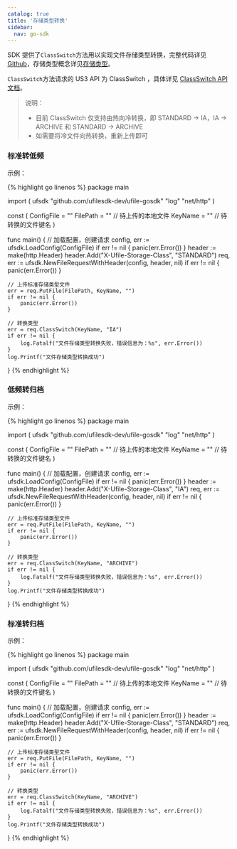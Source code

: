 ```yaml
---
catalog: true  
title: '存储类型转换'
sidebar:
  nav: go-sdk
---
```

SDK 提供了`ClassSwitch`方法用以实现文件存储类型转换，完整代码详见[Github](https://github.com/ufilesdk-dev/ufile-gosdk/blob/master/file.go)，存储类型概念详见[存储类型](https://docs.ucloud.cn/ufile/introduction/storage_type)。

`ClassSwitch`方法请求的 US3 API 为 ClassSwitch ，具体详见 [ClassSwitch API文档](https://docs.ucloud.cn/api/ufile-api/class_switch)。

> 说明：
> * 目前 ClassSwitch 仅支持由热向冷转换，即 STANDARD -> IA，IA -> ARCHIVE 和 STANDARD -> ARCHIVE
> * 如需要将冷文件向热转换，重新上传即可

### 标准转低频

示例：

<div class="copyable" markdown="1">

{% highlight go linenos %}
package main

import (
	ufsdk "github.com/ufilesdk-dev/ufile-gosdk"
	"log"
	"net/http"
)

const (
	ConfigFile = ""
	FilePath = "" // 待上传的本地文件
	KeyName = "" // 待转换的文件键名
)

func main() {
	// 加载配置，创建请求
	config, err := ufsdk.LoadConfig(ConfigFile)
	if err != nil {
		panic(err.Error())
	}
	header := make(http.Header)
	header.Add("X-Ufile-Storage-Class", "STANDARD")
	req, err := ufsdk.NewFileRequestWithHeader(config, header, nil)
	if err != nil {
		panic(err.Error())
	}

	// 上传标准存储类型文件
	err = req.PutFile(FilePath, KeyName, "")
	if err != nil {
		panic(err.Error())
	}

	// 转换类型 
	err = req.ClassSwitch(KeyName, "IA")
	if err != nil {
		log.Fatalf("文件存储类型转换失败，错误信息为：%s", err.Error())
	}
	log.Printf("文件存储类型转换成功")
}
{% endhighlight %}
</div>

### 低频转归档

示例：

<div class="copyable" markdown="1">

{% highlight go linenos %}
package main

import (
	ufsdk "github.com/ufilesdk-dev/ufile-gosdk"
	"log"
	"net/http"
)

const (
	ConfigFile = ""
	FilePath = "" // 待上传的本地文件
	KeyName = "" // 待转换的文件键名
)

func main() {
	// 加载配置，创建请求
	config, err := ufsdk.LoadConfig(ConfigFile)
	if err != nil {
		panic(err.Error())
	}
	header := make(http.Header)
	header.Add("X-Ufile-Storage-Class", "IA")
	req, err := ufsdk.NewFileRequestWithHeader(config, header, nil)
	if err != nil {
		panic(err.Error())
	}

	// 上传标准存储类型文件
	err = req.PutFile(FilePath, KeyName, "")
	if err != nil {
		panic(err.Error())
	}

	// 转换类型 
	err = req.ClassSwitch(KeyName, "ARCHIVE")
	if err != nil {
		log.Fatalf("文件存储类型转换失败，错误信息为：%s", err.Error())
	}
	log.Printf("文件存储类型转换成功")
}
{% endhighlight %}
</div>

### 标准转归档

示例：

<div class="copyable" markdown="1">

{% highlight go linenos %}
package main

import (
	ufsdk "github.com/ufilesdk-dev/ufile-gosdk"
	"log"
	"net/http"
)

const (
	ConfigFile = ""
	FilePath = "" // 待上传的本地文件
	KeyName = "" // 待转换的文件键名
)

func main() {
	// 加载配置，创建请求
	config, err := ufsdk.LoadConfig(ConfigFile)
	if err != nil {
		panic(err.Error())
	}
	header := make(http.Header)
	header.Add("X-Ufile-Storage-Class", "STANDARD")
	req, err := ufsdk.NewFileRequestWithHeader(config, header, nil)
	if err != nil {
		panic(err.Error())
	}

	// 上传标准存储类型文件
	err = req.PutFile(FilePath, KeyName, "")
	if err != nil {
		panic(err.Error())
	}

	// 转换类型 
	err = req.ClassSwitch(KeyName, "ARCHIVE")
	if err != nil {
		log.Fatalf("文件存储类型转换失败，错误信息为：%s", err.Error())
	}
	log.Printf("文件存储类型转换成功")
}
{% endhighlight %}
</div>

